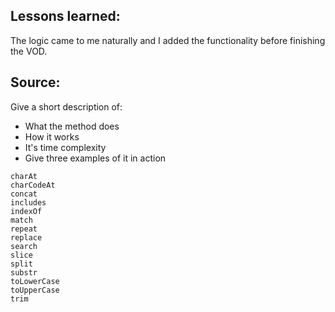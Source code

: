 ## Lessons learned:
The logic came to me naturally and I added the functionality before finishing the VOD. 
## Source:
Give a short description of:
* What the method does
* How it works
* It's time complexity 
* Give three examples of it in action

```
charAt
charCodeAt
concat
includes
indexOf
match
repeat
replace
search
slice
split
substr
toLowerCase
toUpperCase
trim
```
